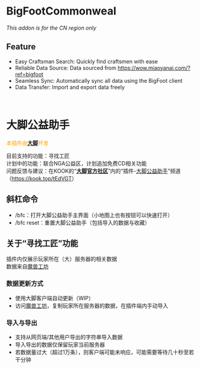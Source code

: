 # **BigFootCommonweal**

*This addon is for the CN region only*

## Feature

- Easy Craftsman Search: Quickly find craftsmen with ease
- Reliable Data Source: Data sourced from <https://wow.miaoyanai.com/?ref=bigfoot>
- Seamless Sync: Automatically sync all data using the BigFoot client
- Data Transfer: Import and export data freely

&nbsp;

# **大脚公益助手**

<font color="orange">本插件由[**大脚**](https://bigfoot.178.com/)开发</font>

目前支持的功能：寻找工匠  
计划中的功能：联合NGA公益区，计划追加免费CD相关功能  
问题反馈与建议：在KOOK的“**[大脚官方社区](https://kook.top/P7D1R1)**”内的“插件-[大脚公益助手](https://kook.top/tEdVGT)”频道（<https://kook.top/tEdVGT>）

## 斜杠命令

- /bfc：打开大脚公益助手主界面（小地图上也有按钮可以快速打开）
- /bfc reset：重置大脚公益助手（包括导入的数据与收藏）

## 关于“寻找工匠”功能

插件内仅展示玩家所在（大）服务器的相关数据  
数据来自[魔兽工坊](https://wow.miaoyanai.com/?ref=bigfoot)

### 数据更新方式

- 使用大脚客户端自动更新（WIP）
- 访问[魔兽工坊](https://wow.miaoyanai.com/?ref=bigfoot)，复制玩家所在服务器的数据，在插件端内手动导入

### 导入与导出

- 支持从网页端/其他用户导出的字符串导入数据
- 导入导出的数据仅保留玩家当前服务器
- 若数据量过大（超过1万条），则客户端可能未响应，可能需要等待几十秒至若干分钟